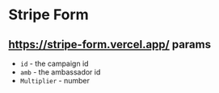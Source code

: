 # Stripe Form



## https://stripe-form.vercel.app/ params

* `id` - the campaign id
* `amb` - the ambassador id
* `Multiplier` - number